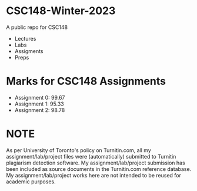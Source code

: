 # CSC148-Winter-2023
A public repo for CSC148
- Lectures
- Labs
- Assigments
- Preps

# Marks for CSC148 Assignments
- Assignment 0: 99.67
- Assignment 1: 95.33
- Assignment 2: 98.78

# **NOTE**
As per University of Toronto's policy on Turnitin.com, all my assignment/lab/project files were (automatically) submitted to Turnitin plagiarism detection software. My assignment/lab/project submission has been included as source documents in the Turnitin.com reference database. My assignment/lab/project works here are not intended to be reused for academic purposes.
